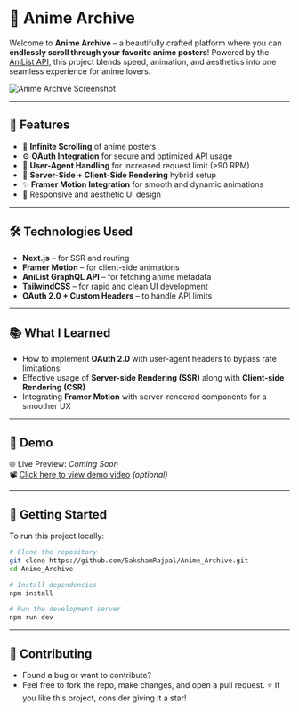 # 🌸 Anime Archive

Welcome to **Anime Archive** – a beautifully crafted platform where you can **endlessly scroll through your favorite anime posters**! Powered by the [AniList API](https://anilist.gitbook.io/anilist-apiv2-docs/), this project blends speed, animation, and aesthetics into one seamless experience for anime lovers.

![Anime Archive Screenshot](./public/demo-screenshot.png)

---

## 🚀 Features

- 🔄 **Infinite Scrolling** of anime posters
- ⚙️ **OAuth Integration** for secure and optimized API usage
- 🔐 **User-Agent Handling** for increased request limit (>90 RPM)
- 🧠 **Server-Side + Client-Side Rendering** hybrid setup
- ✨ **Framer Motion Integration** for smooth and dynamic animations
- 🎨 Responsive and aesthetic UI design

---

## 🛠️ Technologies Used

- **Next.js** – for SSR and routing
- **Framer Motion** – for client-side animations
- **AniList GraphQL API** – for fetching anime metadata
- **TailwindCSS** – for rapid and clean UI development
- **OAuth 2.0 + Custom Headers** – to handle API limits

---

## 📚 What I Learned

- How to implement **OAuth 2.0** with user-agent headers to bypass rate limitations
- Effective usage of **Server-side Rendering (SSR)** along with **Client-side Rendering (CSR)**
- Integrating **Framer Motion** with server-rendered components for a smoother UX

---

## 📸 Demo

🌐 Live Preview: _Coming Soon_  
📽️ [Click here to view demo video](#) _(optional)_

---

## 📂 Getting Started

To run this project locally:

```bash
# Clone the repository
git clone https://github.com/SakshamRajpal/Anime_Archive.git
cd Anime_Archive

# Install dependencies
npm install

# Run the development server
npm run dev
```
---

## 🤝 Contributing

- Found a bug or want to contribute?
- Feel free to fork the repo, make changes, and open a pull request.
⭐ If you like this project, consider giving it a star!




